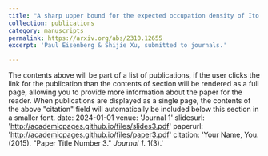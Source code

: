 ```yaml
---
title: "A sharp upper bound for the expected occupation density of Ito processes with bounded irregular drift and diffusion coefficients "
collection: publications
category: manuscripts
permalink: https://arxiv.org/abs/2310.12655
excerpt: 'Paul Eisenberg & Shijie Xu, submitted to journals.'

---
```


The contents above will be part of a list of publications, if the user clicks the link for the publication than the contents of section will be rendered as a full page, allowing you to provide more information about the paper for the reader. When publications are displayed as a single page, the contents of the above "citation" field will automatically be included below this section in a smaller font.
date: 2024-01-01
venue: 'Journal 1'
slidesurl: 'http://academicpages.github.io/files/slides3.pdf'
paperurl: 'http://academicpages.github.io/files/paper3.pdf'
citation: 'Your Name, You. (2015). &quot;Paper Title Number 3.&quot; <i>Journal 1</i>. 1(3).'
